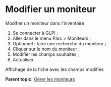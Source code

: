 Modifier un moniteur
====================

Modifier un moniteur dans l'inventaire

1.  Se connecter à GLPI ;
2.  Aller dans le menu Parc \> Moniteurs ;
3.  Optionnel : faire une recherche du moniteur ;
4.  Cliquer sur le nom du moniteur ;
5.  Modifier les champs souhaités ;
6.  Actualiser.

Affichage de la fiche avec les champs modifiés

**Parent topic:** [Gérer les
moniteurs](../glpi/inventory_monitor.html "Les moniteurs se gèrent depuis le menu Parc > Moniteurs")
